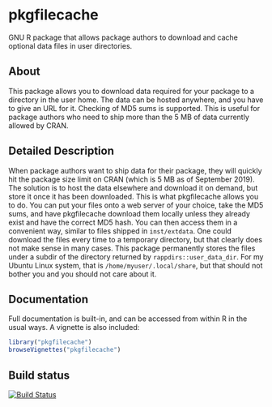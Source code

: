 # pkgfilecache
GNU R package that allows package authors to download and cache optional data files in user directories.

## About

This package allows you to download data required for your package to a directory in the user home. The data can be hosted anywhere, and you have to give an URL for it. Checking of MD5 sums is supported. This is useful for package authors who need to ship more than the 5 MB of data currently allowed by CRAN.

## Detailed Description

When package authors want to ship data for their package, they will quickly hit the package size limit on CRAN (which is 5 MB as of September 2019). The solution is to host the data elsewhere and download it on demand, but store it once it has been downloaded. This is what pkgfilecache allows you to do. You can put your files onto a web server of your choice, take the MD5 sums, and have pkgfilecache download them locally unless they already exist and have the correct MD5 hash. You can then access them in a convenient way, similar to files shipped in `inst/extdata`. One could download the files every time to a temporary directory, but that clearly does not make sense in many cases. This package permanently stores the files under a subdir of the directory returned by `rappdirs::user_data_dir`. For my Ubuntu Linux system, that is `/home/myuser/.local/share`, but that should not bother you and you should not care about it.

## Documentation

Full documentation is built-in, and can be accessed from within R in the usual ways. A vignette is also included:

```r
library("pkgfilecache")
browseVignettes("pkgfilecache")
```
 

## Build status

[![Build Status](https://travis-ci.org/dfsp-spirit/pkgfilecache.svg?branch=master)](https://travis-ci.org/dfsp-spirit/pkgfilecache)
